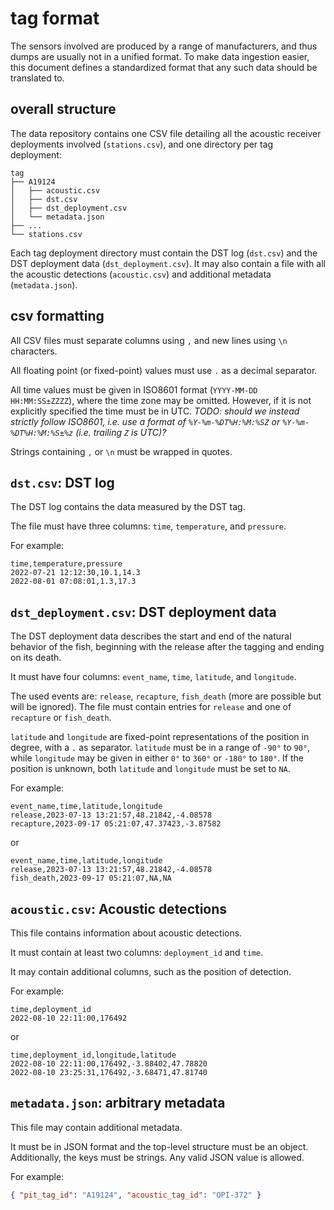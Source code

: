 # tag format

The sensors involved are produced by a range of manufacturers, and thus dumps are usually not in a unified format. To make data ingestion easier, this document defines a standardized format that any such data should be translated to.

## overall structure

The data repository contains one CSV file detailing all the acoustic receiver deployments involved (`stations.csv`), and one directory per tag deployment:

```
tag
├── A19124
│   ├── acoustic.csv
│   ├── dst.csv
│   ├── dst_deployment.csv
│   └── metadata.json
├── ...
└── stations.csv
```

Each tag deployment directory must contain the DST log (`dst.csv`) and the DST deployment data (`dst_deployment.csv`). It may also contain a file with all the acoustic detections (`acoustic.csv`) and additional metadata (`metadata.json`).

## csv formatting

All CSV files must separate columns using `,` and new lines using `\n` characters.

All floating point (or fixed-point) values must use `.` as a decimal separator.

All time values must be given in ISO8601 format (`YYYY-MM-DD HH:MM:SS±ZZZZ`), where the time zone may be omitted. However, if it is not explicitly specified the time must be in UTC. _TODO: should we instead strictly follow ISO8601, i.e. use a format of `%Y-%m-%DT%H:%M:%SZ` or `%Y-%m-%DT%H:%M:%S±%z` (i.e. trailing `Z` is UTC)?_

Strings containing `,` or `\n` must be wrapped in quotes.

## `dst.csv`: DST log

The DST log contains the data measured by the DST tag.

The file must have three columns: `time`, `temperature`, and `pressure`.

For example:

```csv
time,temperature,pressure
2022-07-21 12:12:30,10.1,14.3
2022-08-01 07:08:01,1.3,17.3
```

## `dst_deployment.csv`: DST deployment data

The DST deployment data describes the start and end of the natural behavior of the fish, beginning with the release after the tagging and ending on its death.

It must have four columns: `event_name`, `time`, `latitude`, and `longitude`.

The used events are: `release`, `recapture`, `fish_death` (more are possible but will be ignored). The file must contain entries for `release` and one of `recapture` or `fish_death`.

`latitude` and `longitude` are fixed-point representations of the position in degree, with a `.` as separator. `latitude` must be in a range of `-90°` to `90°`, while `longitude` may be given in either `0°` to `360°` or `-180°` to `180°`. If the position is unknown, both `latitude` and `longitude` must be set to `NA`.

For example:

```csv
event_name,time,latitude,longitude
release,2023-07-13 13:21:57,48.21842,-4.08578
recapture,2023-09-17 05:21:07,47.37423,-3.87582
```

or

```csv
event_name,time,latitude,longitude
release,2023-07-13 13:21:57,48.21842,-4.08578
fish_death,2023-09-17 05:21:07,NA,NA
```

## `acoustic.csv`: Acoustic detections

This file contains information about acoustic detections.

It must contain at least two columns: `deployment_id` and `time`.

It may contain additional columns, such as the position of detection.

For example:

```csv
time,deployment_id
2022-08-10 22:11:00,176492
```

or

```csv
time,deployment_id,longitude,latitude
2022-08-10 22:11:00,176492,-3.88402,47.78820
2022-08-10 23:25:31,176492,-3.68471,47.81740
```

## `metadata.json`: arbitrary metadata

This file may contain additional metadata.

It must be in JSON format and the top-level structure must be an object. Additionally, the keys must be strings. Any valid JSON value is allowed.

For example:

```json
{ "pit_tag_id": "A19124", "acoustic_tag_id": "OPI-372" }
```
